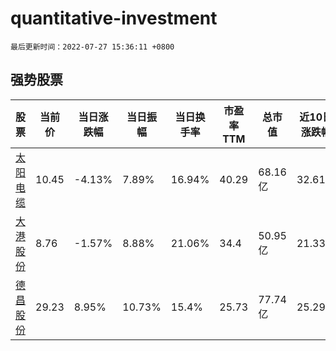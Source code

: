 # quantitative-investment

`最后更新时间：2022-07-27 15:36:11 +0800`

## 强势股票

|股票|当前价|当日涨跌幅|当日振幅|当日换手率|市盈率TTM|总市值|近10日涨跌幅|
|----|----|----|----|----|----|----|----|
|[太阳电缆](https://xueqiu.com/S/SZ002300)|10.45|-4.13%|7.89%|16.94%|40.29|68.16亿|32.61%|
|[大港股份](https://xueqiu.com/S/SZ002077)|8.76|-1.57%|8.88%|21.06%|34.4|50.95亿|21.33%|
|[德昌股份](https://xueqiu.com/S/SH605555)|29.23|8.95%|10.73%|15.4%|25.73|77.74亿|25.29%|
